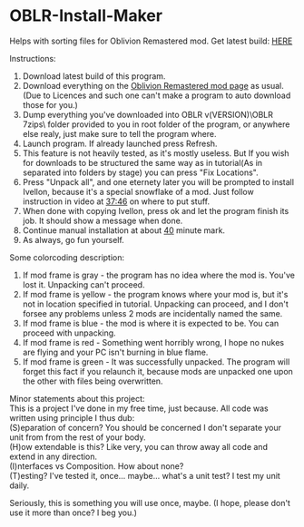 # OBLR-Install-Maker
Helps with sorting files for Oblivion Remastered mod.
Get latest build: [HERE](https://github.com/Sqverl2/OBLR-Install-Maker/releases/latest/download/OBLRInstallMaker.7z)


Instructions:
1) Download latest build of this program.  
2) Download everything on the [Oblivion Remastered mod page](https://www.nexusmods.com/oblivion/mods/49784?tab=description) as usual. (Due to Licences and such one can't make a program to auto download those for you.)  
3) Dump everything you've downloaded into OBLR v(VERSION)\OBLR 7zips\ folder provided to you in root folder of the program, or anywhere else realy, just make sure to tell the program where.  
4) Launch program. If already launched press Refresh.  
5) This feature is not heavily tested, as it's mostly useless. But If you wish for downloads to be structured the same way as in tutorial(As in separated into folders by stage) you can press "Fix Locations".  
6) Press "Unpack all", and one eternety later you will be prompted to install Ivellon, because it's a special snowflake of a mod. Just follow instruction in video at [37:46](https://youtu.be/jS08eR8AKEU?t=2266) on where to put stuff.  
7) When done with copying Ivellon, press ok and let the program finish its job. It should show a message when done.  
8) Continue manual installation at about [40](https://youtu.be/jS08eR8AKEU?t=2462) minute mark.  
9) As always, go fun yourself.  

Some colorcoding description:
1) If mod frame is gray - the program has no idea where the mod is. You've lost it. Unpacking can't proceed.  
2) If mod frame is yellow - the program knows where your mod is, but it's not in location specified in tutorial. Unpacking can proceed, and I don't forsee any problems unless 2 mods are incidentally named the same.  
3) If mod frame is blue - the mod is where it is expected to be. You can proceed with unpacking.  
4) If mod frame is red - Something went horribly wrong, I hope no nukes are flying and your PC isn't burning in blue flame.  
5) If mod frame is green - It was successfully unpacked. The program will forget this fact if you relaunch it, because mods are unpacked one upon the other with files being overwritten.  

Minor statements about this project:  
This is a project I've done in my free time, just because.
All code was written using principle I thus dub:  
(S)eparation of concern? You should be concerned I don't separate your unit from from the rest of your body.  
(H)ow extendable is this? Like very, you can throw away all code and extend in any direction.  
(I)nterfaces vs Composition. How about none?  
(T)esting? I've tested it, once... maybe... what's a unit test? I test my unit daily.  

Seriously, this is something you will use once, maybe. (I hope, please don't use it more than once? I beg you.)
